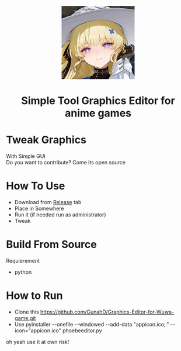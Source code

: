 <div align="center">
<img src="w.jpg" alt="w" width="200"/>
<h1>Simple Tool Graphics Editor for anime games</h1>
</div>

# Tweak Graphics
With Simple GUI<br>
Do you want to contribute? Come its open source<br>

# How To Use

- Download from [Release](https://github.com/GunahD/Graphics-Editor-for-Wuwa-game/releases) tab
- Place in Somewhere
- Run it (if needed run as administrator)
- Tweak

# Build From Source
Requierement
- python

# How to Run
- Clone this https://github.com/GunahD/Graphics-Editor-for-Wuwa-game.git
- Use pyinstaller --onefile --windowed --add-data "appicon.ico;." --icon="appicon.ico" phoebeeditor.py

oh yeah use it at own risk!
